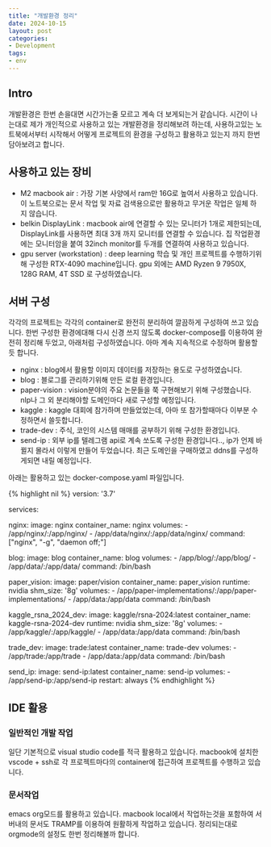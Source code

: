 ```yaml
---
title: "개발환경 정리"
date: 2024-10-15
layout: post
categories: 
- Development
tags: 
- env
---
```





## Intro

개발환경은 한번 손을대면 시간가는줄 모르고 계속 더 보게되는거 같습니다. 시간이 나는대로 제가 개인적으로 사용하고 있는 개발환경을 정리해보려 하는데, 사용하고있는 노트북에서부터 시작해서 어떻게 프로젝트의 환경을 구성하고 활용하고 있는지 까지 한번 담아보려고 합니다. 



## 사용하고 있는 장비

-   M2 macbook air : 가장 기본 사양에서 ram만 16G로 높여서 사용하고 있습니다. 이 노트북으로는 문서 작업 및 자료 검색용으로만 활용하고 무거운 작업은 일체 하지 않습니다.
-   belkin DisplayLink : macbook air에 연결할 수 있는 모니터가 1개로 제한되는데, DisplayLink를 사용하면 최대 3개 까지 모니터를 연결할 수 있습니다. 집 작업환경에는 모니터암을 붙여 32inch monitor를 두개를 연결하여 사용하고 있습니다.
-   gpu server (workstation) : deep learning 학습 및 개인 프로젝트를 수행하기위해 구성한 RTX-4090 machine입니다. gpu 외에는 AMD Ryzen 9 7950X, 128G RAM, 4T SSD 로 구성하였습니다.



## 서버 구성

각각의 프로젝트는 각각의 container로 완전히 분리하여 깔끔하게 구성하여 쓰고 있습니다. 한번 구성한 환경에대해 다시 신경 쓰지 않도록 docker-compose를 이용하여 완전히 정리해 두었고, 아래처럼 구성하였습니다. 아마 계속 지속적으로 수정하며 활용할듯 합니다.

-   nginx : blog에서 활용할 이미지 데이터를 저장하는 용도로 구성하였습니다.
-   blog : 블로그를 관리하기위해 만든 로컬 환경입니다.
-   paper-vision : vision분야의 주요 논문들을 쭉 구현해보기 위해 구성했습니다. nlp나 그 외 분리해야할 도메인마다 새로 구성할 예정입니다.
-   kaggle : kaggle 대회에 참가하며 만들었었는데, 아마 또 참가할때마다 이부분 수정하면서 쓸듯합니다.
-   trade-dev : 주식, 코인의 시스템 매매를 공부하기 위해 구성한 환경입니다.
-   send-ip : 외부 ip를 텔레그램 api로 계속 쏘도록 구성한 환경입니다.., ip가 언제 바뀔지 몰라서 이렇게 만들어 두었습니다. 최근 도메인을 구매하였고 ddns를 구성하게되면 내릴 예정입니다.

아래는 활용하고 있는 docker-compose.yaml 파일입니다. 

{% highlight nil %}
version: '3.7'

services:

  nginx:
    image: nginx
    container_name: nginx
    volumes:
      - /app/nginx/:/app/nginx/
      - /app/data/nginx/:/app/data/nginx/
    command: ["nginx", "-g", "daemon off;"]

  blog:
    image: blog
    container_name: blog
    volumes:
      - /app/blog/:/app/blog/
      - /app/data/:/app/data/
    command: /bin/bash

  paper_vision:
    image: paper/vision
    container_name: paper_vision
    runtime: nvidia
    shm_size: '8g'
    volumes:
      - /app/paper-implementations/:/app/paper-implementations/
      - /app/data:/app/data
    command: /bin/bash

  kaggle_rsna_2024_dev:
    image: kaggle/rsna-2024:latest
    container_name: kaggle-rsna-2024-dev
    runtime: nvidia
    shm_size: '8g'
    volumes:
      - /app/kaggle/:/app/kaggle/
      - /app/data:/app/data
    command: /bin/bash

  trade_dev:
    image: trade:latest
    container_name: trade-dev
    volumes:
      - /app/trade:/app/trade
      - /app/data:/app/data
    command: /bin/bash

  send_ip:
    image: send-ip:latest
    container_name: send-ip
    volumes:
      - /app/send-ip:/app/send-ip
    restart: always
{% endhighlight %}



## IDE 활용



### 일반적인 개발 작업

일단 기본적으로 visual studio code를 적극 활용하고 있습니다. macbook에 설치한 vscode + ssh로 각 프로젝트마다의 container에 접근하여 프로젝트를 수행하고 있습니다. 



### 문서작업

emacs org모드를 활용하고 있습니다. macbook local에서 작업하는것을 포함하여 서버내의 문서도 TRAMP를 이용하여 원활하게 작업하고 있습니다. 정리되는대로 orgmode의 설정도 한번 정리해볼까 합니다.
